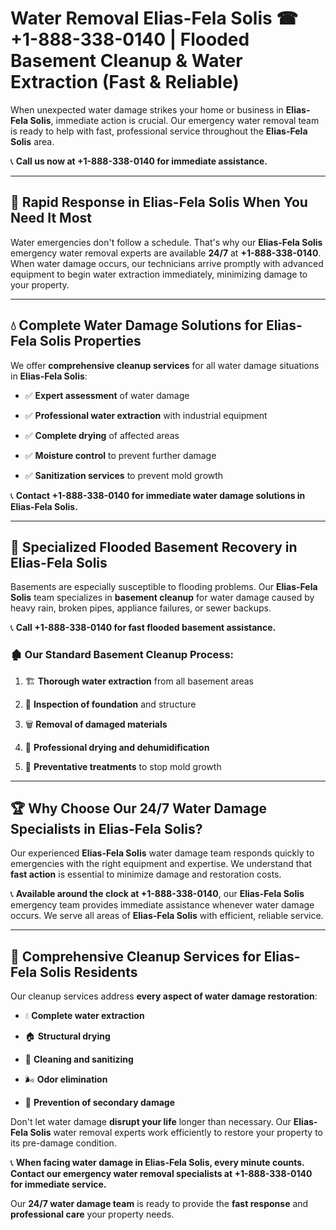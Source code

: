 # Water Removal Elias-Fela Solis ☎ +1-888-338-0140 | Flooded Basement Cleanup & Water Extraction (Fast & Reliable)

When unexpected water damage strikes your home or business in **Elias-Fela Solis**, immediate action is crucial. Our emergency water removal team is ready to help with fast, professional service throughout the **Elias-Fela Solis** area. 

📞 **Call us now at +1-888-338-0140 for immediate assistance.**
---
## 🚀 Rapid Response in Elias-Fela Solis When You Need It Most
Water emergencies don't follow a schedule. That's why our **Elias-Fela Solis** emergency water removal experts are available **24/7** at **+1-888-338-0140**. When water damage occurs, our technicians arrive promptly with advanced equipment to begin water extraction immediately, minimizing damage to your property.
---
## 💧 Complete Water Damage Solutions for Elias-Fela Solis Properties
We offer **comprehensive cleanup services** for all water damage situations in **Elias-Fela Solis**:
- ✅ **Expert assessment** of water damage  
- ✅ **Professional water extraction** with industrial equipment  
- ✅ **Complete drying** of affected areas  
- ✅ **Moisture control** to prevent further damage  
- ✅ **Sanitization services** to prevent mold growth  
📞 **Contact +1-888-338-0140 for immediate water damage solutions in Elias-Fela Solis.**
---
## 🌊 Specialized Flooded Basement Recovery in Elias-Fela Solis
Basements are especially susceptible to flooding problems. Our **Elias-Fela Solis** team specializes in **basement cleanup** for water damage caused by heavy rain, broken pipes, appliance failures, or sewer backups. 
📞 **Call +1-888-338-0140 for fast flooded basement assistance.**
### 🏚️ Our Standard Basement Cleanup Process:
1. 🏗️ **Thorough water extraction** from all basement areas  
2. 🔎 **Inspection of foundation** and structure  
3. 🗑️ **Removal of damaged materials**  
4. 💨 **Professional drying and dehumidification**  
5. 🚫 **Preventative treatments** to stop mold growth  
---
## 🏆 Why Choose Our 24/7 Water Damage Specialists in Elias-Fela Solis?
Our experienced **Elias-Fela Solis** water damage team responds quickly to emergencies with the right equipment and expertise. We understand that **fast action** is essential to minimize damage and restoration costs.
📞 **Available around the clock at +1-888-338-0140**, our **Elias-Fela Solis** emergency team provides immediate assistance whenever water damage occurs. We serve all areas of **Elias-Fela Solis** with efficient, reliable service.
---
## 🧹 Comprehensive Cleanup Services for Elias-Fela Solis Residents
Our cleanup services address **every aspect of water damage restoration**:
- 💧 **Complete water extraction**  
- 🏠 **Structural drying**  
- 🧼 **Cleaning and sanitizing**  
- 🌬️ **Odor elimination**  
- 🚫 **Prevention of secondary damage**  
Don't let water damage **disrupt your life** longer than necessary. Our **Elias-Fela Solis** water removal experts work efficiently to restore your property to its pre-damage condition.
📞 **When facing water damage in Elias-Fela Solis, every minute counts. Contact our emergency water removal specialists at +1-888-338-0140 for immediate service.**
Our **24/7 water damage team** is ready to provide the **fast response** and **professional care** your property needs.
